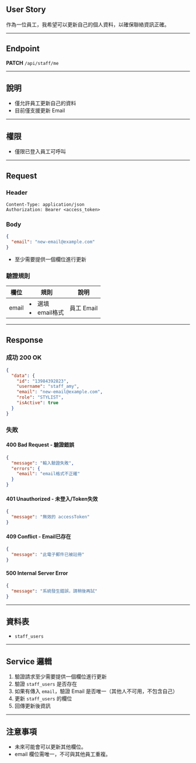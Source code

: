 ## User Story

作為一位員工，我希望可以更新自己的個人資料，以確保聯絡資訊正確。

---

## Endpoint

**PATCH** `/api/staff/me`

---

## 說明

- 僅允許員工更新自己的資料
- 目前僅支援更新 Email

---

## 權限

- 僅限已登入員工可呼叫

---

## Request

### Header

```http
Content-Type: application/json
Authorization: Bearer <access_token>
```

### Body

```json
{
  "email": "new-email@example.com"
}
```

- 至少需要提供一個欄位進行更新

### 驗證規則

| 欄位  | 規則                  | 說明       |
| ----- | --------------------- | ---------- |
| email | <li>選填<li>email格式 | 員工 Email |

---

## Response

### 成功 200 OK

```json
{
  "data": {
    "id": "13984392823",
    "username": "staff_amy",
    "email": "new-email@example.com",
    "role": "STYLIST",
    "isActive": true
  }
}
```

### 失敗

#### 400 Bad Request - 驗證錯誤

```json
{
  "message": "輸入驗證失敗",
  "errors": {
    "email": "email格式不正確"
  }
}
```

#### 401 Unauthorized - 未登入/Token失效

```json
{
  "message": "無效的 accessToken"
}
```

#### 409 Conflict - Email已存在

```json
{
  "message": "此電子郵件已被註冊"
}
```

#### 500 Internal Server Error

```json
{
  "message": "系統發生錯誤，請稍後再試"
}
```

---

## 資料表

- `staff_users`

---

## Service 邏輯

1. 驗證請求至少需要提供一個欄位進行更新
2. 驗證 `staff_users` 是否存在
3. 如果有傳入 `email`，驗證 Email 是否唯一（其他人不可用，不包含自己）
4. 更新 `staff_users` 的欄位
5. 回傳更新後資訊

---

## 注意事項

- 未來可能會可以更新其他欄位。
- email 欄位需唯一，不可與其他員工重複。
